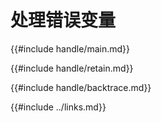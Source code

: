 # 处理错误变量

{{#include handle/main.md}}

{{#include handle/retain.md}}

{{#include handle/backtrace.md}}

{{#include ../links.md}}
